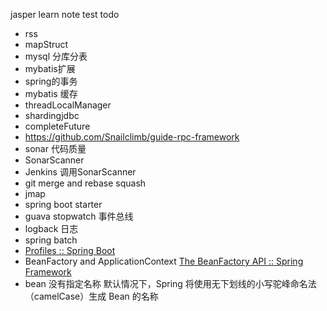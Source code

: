 jasper learn note
test
todo

- rss
- mapStruct
- mysql 分库分表
- mybatis扩展
- spring的事务
- mybatis 缓存
- threadLocalManager
- shardingjdbc
- completeFuture
- https://github.com/Snailclimb/guide-rpc-framework
- sonar 代码质量
- SonarScanner
- Jenkins 调用SonarScanner
- git merge and rebase squash
- jmap
- spring boot starter
- guava  stopwatch 事件总线
- logback 日志
- spring batch
- [Profiles :: Spring Boot](https://docs.spring.io/spring-boot/reference/features/profiles.html)
- BeanFactory and ApplicationContext [The BeanFactory API :: Spring Framework](https://docs.spring.io/spring-framework/reference/core/beans/beanfactory.html)
- bean 没有指定名称 默认情况下，Spring 将使用无下划线的小写驼峰命名法（camelCase）生成 Bean 的名称
